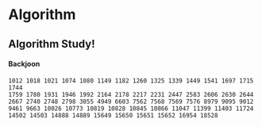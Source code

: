 # Algorithm
## Algorithm Study!
#### Backjoon
    1012 1018 1021 1074 1080 1149 1182 1260 1325 1339 1449 1541 1697 1715 1744
    1759 1780 1931 1946 1992 2164 2178 2217 2231 2447 2583 2606 2630 2644 
    2667 2740 2748 2798 3055 4949 6603 7562 7568 7569 7576 8979 9095 9012 
    9461 9663 10026 10773 10819 10828 10845 10866 11047 11399 11403 11724
    14502 14503 14888 14889 15649 15650 15651 15652 16954 18528
    
